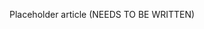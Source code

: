 <!--
title: "IP Management"
description: "Overview of IP management"
tags: "IP policy management"
-->

Placeholder article (NEEDS TO BE WRITTEN)

